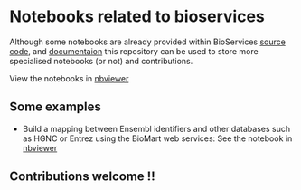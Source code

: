 Notebooks related to bioservices
=================================

Although some notebooks are already provided within BioServices [source code](https://github.com/cokelaer/bioservices),  and [documentaion](http://pythonhosted.org//bioservices/)
this repository can be used to store more specialised notebooks (or not) and contributions.

View the notebooks in [nbviewer](http://nbviewer.ipython.org/github/bioservices/notebooks/tree/master/)



Some examples
------------------

* Build a mapping between Ensembl identifiers and other databases such as HGNC or Entrez using the BioMart web services:
  See the notebook in [nbviewer](http://nbviewer.ipython.org/github/bioservices/notebooks/tree/master/biomart/ensembl.ipynb)

Contributions welcome !!
--------------------------
